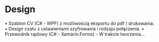 # Design
 
• Szablon CV (C# - WPF) z możliwością eksportu do pdf / drukowania.  
• Design czatu z ustawieniami szyfrowania i rodzaju połączenia.
• Przewodnik rajdowy (C# - Xamarin.Forms) - W trakcie tworzenia...  
